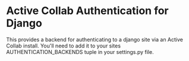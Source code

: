 # Active Collab Authentication for Django

This provides a backend for authenticating to a django site via an Active Collab
install. You'll need to add it to your sites AUTHENTICATION_BACKENDS tuple in
your settings.py file.

